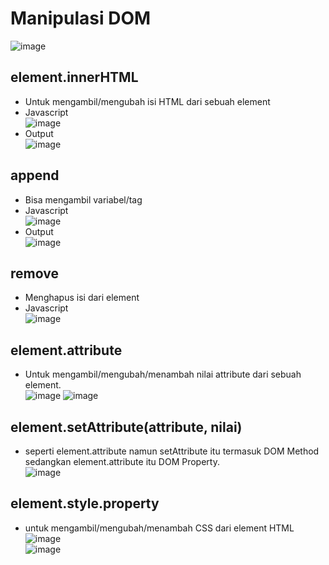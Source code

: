
# Manipulasi DOM
![image](https://user-images.githubusercontent.com/85721388/192934642-4ea57778-6fc7-4fdb-8c37-f9e0e79781cb.png)

## element.innerHTML
- Untuk mengambil/mengubah isi HTML dari sebuah element
- Javascript
<br> ![image](https://user-images.githubusercontent.com/85721388/192933897-28b5b161-ad21-4440-81f5-5a72af748a37.png)
- Output
<br> ![image](https://user-images.githubusercontent.com/85721388/192933984-ea0eda22-48ea-410c-b261-90b3b32a8541.png)

## append
- Bisa mengambil variabel/tag 
- Javascript
<br> ![image](https://user-images.githubusercontent.com/85721388/192933708-a77f07b0-7ab7-4325-8e09-09672be12c1e.png)
- Output 
<br> ![image](https://user-images.githubusercontent.com/85721388/192933746-84698c91-69fd-40a2-abdf-163ad622c9ba.png)

## remove
- Menghapus isi dari element
- Javascript 
<br> ![image](https://user-images.githubusercontent.com/85721388/192932627-e65b2c4f-eabd-4686-ae93-2565c4c6b960.png)

## element.attribute 
- Untuk mengambil/mengubah/menambah nilai attribute dari sebuah element.
<br> ![image](https://user-images.githubusercontent.com/85721388/192105448-880be500-73c7-4da3-82c0-b324f81961b0.png)
![image](https://user-images.githubusercontent.com/85721388/192937858-2e682800-1337-4c4f-87e6-319936416864.png)

## element.setAttribute(attribute, nilai) 
- seperti element.attribute namun setAttribute itu termasuk DOM Method sedangkan element.attribute itu DOM Property.
<br> ![image](https://user-images.githubusercontent.com/85721388/192105454-395c5353-8aa1-42eb-b274-b72c588f61f9.png)

## element.style.property 
- untuk mengambil/mengubah/menambah CSS dari element HTML
<br>![image](https://user-images.githubusercontent.com/85721388/192105466-f88f47ce-3d92-47c9-ba08-74ccf27ece3c.png)
<br>![image](https://user-images.githubusercontent.com/85721388/192105472-0523add3-66e3-46f1-a909-2f99d0421e39.png)
